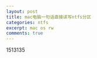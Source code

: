 ```yaml
---
layout: post
title: mac电脑一句话直接读写ntfs分区
categories: ntfs
excerpt: mac os rw
comments: true
---
```








1513135

